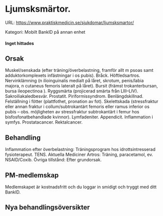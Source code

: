 # Ljumsksmärtor.

URL: https://www.praktiskmedicin.se/sjukdomar/ljumsksmartor/



Kategori: Mobilt BankID på annan enhet

#### Inget hittades

## Orsak

Muskel/senskada (efter träning/överbelastning, framför allt m psoas samt adduktorkomplexets infästningar i os pubis). Bråck. Höftledsartros. Nervinklämning (n ilioinguinalis medialt på låret, skrotum, penis/labia majora, n cutaneus femoris lateralt på låret). Bursit (främst trokanterbursan, bursa ileopectinoa ). Ryggsmärta (projicerad smärta från LIII–LIV). Sakroiliakaledbesvär. Prostatit. Piriformissyndrom. Benlängdskillnad. Felställning i fötter (plattfothet, pronation av fot). Skelettskada (stressfraktur eller annan fraktur i collum/subtrokantärt femoris eller ramus inferior os pubis – obs. möjligheten av stressfraktur subtrokantärt i femur hos bisfosfonatbehandlade kvinnor). Lymfadeniter. Appendicit. Inflammation i symfys. Prostatacancer. Rektalcancer.

## Behandling

Inflammation efter överbelastning: Träningsprogram hos idrottsintresserad fysioterapeut. TENS.
Aktuella Mediciner
Artros: Träning, paracetamol, ev. NSAID/Coxib.
Övriga tillstånd: Efter grundorsak.

## PM-medlemskap

Medlemskapet är kostnadsfritt och du loggar in smidigt och tryggt med ditt BankID.

## Nya behandlingsöversikter

